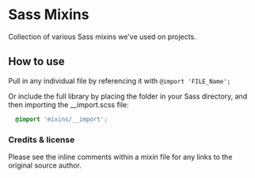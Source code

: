 # Sass Mixins

Collection of various Sass mixins we've used on projects.


## How to use

Pull in any individual file by referencing it with ```@import 'FILE_Name';```

Or include the full library by placing the folder in your Sass directory, and then importing the __import.scss file:

```css
  @import 'mixins/__import';
```



### Credits & license

Please see the inline comments within a mixin file for any links to the original source author.

